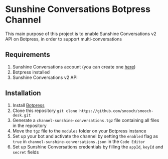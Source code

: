 # Sunshine Conversations Botpress Channel

This main purpose of this project is to enable Sunshine Conversations v2 API on Botpress, in order to support multi-conversations

## Requirements

1. Sunshine Conversations account (you can create one [here](https://app.smooch.io/signup))
1. Botpress installed
1. Sunshine Conversations v2 API


## Installation

1. Install [Botpress](https://botpress.com/download)
1. Clone this repository `git clone https://github.com/smooch/smooch-desk.git`
1. Generate a `channel-sunshine-conversations.tgz` file containing all files in the repository
1. Move the `tgz` file to the `modules` folder on your Botpress instance 
1. Set up your bot and activate the channel by setting the `enabled` flag as `true` in `channel-sunshine-conversations.json` in the `Code Editor`
1. Set up Sunshine Conversations credentials by filling the `appId`, `keyId` and `secret` fields
